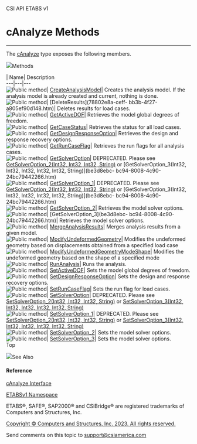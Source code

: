 ﻿

CSI API ETABS v1

# cAnalyze Methods  
  
---  
  
The [cAnalyze](025793e2-df8b-7de9-b63c-3a76763bae64.htm) type exposes the
following members.

![](../icons/SectionExpanded.png)Methods

| Name| Description  
---|---|---  
![Public method](../icons/pubmethod.gif)|
[CreateAnalysisModel](4e608741-8192-d3b4-84e3-e6c550a1c2db.htm)|  Creates the
analysis model. If the analysis model is already created and current, nothing
is done.  
![Public method](../icons/pubmethod.gif)| [DeleteResults](78802e8a-ceff-
bb3b-4f27-a805ef90d148.htm)|  Deletes results for load cases.  
![Public method](../icons/pubmethod.gif)|
[GetActiveDOF](95b62dec-d494-53d7-1c3d-5d4b77cc51bf.htm)|  Retrieves the model
global degrees of freedom.  
![Public method](../icons/pubmethod.gif)|
[GetCaseStatus](94fc4a33-5784-228c-62ad-edcc74eaf034.htm)|  Retrieves the
status for all load cases.  
![Public method](../icons/pubmethod.gif)|
[GetDesignResponseOption](5be30001-f29e-f709-abf2-a9ec6ca1b958.htm)|
Retrieves the design and response recovery options.  
![Public method](../icons/pubmethod.gif)|
[GetRunCaseFlag](b3d6546c-93c6-fc1a-d017-21984aa3bc12.htm)|  Retrieves the run
flags for all analysis cases.  
![Public method](../icons/pubmethod.gif)|
[GetSolverOption](64847815-d20b-32b8-42fd-b2dc2e9a126b.htm)|  DEPRECATED.
Please see [GetSolverOption_2(Int32, Int32, Int32,
String)](f07d0feb-6508-0ec3-b47a-f5186f578689.htm) or
[GetSolverOption_3(Int32, Int32, Int32, Int32, Int32, String)](be3d8ebc-
bc94-8008-4c90-24bc79442266.htm)  
![Public method](../icons/pubmethod.gif)|
[GetSolverOption_1](d0def199-7ee4-873f-5016-a1d8a11f7b1f.htm)|  DEPRECATED.
Please see [GetSolverOption_2(Int32, Int32, Int32,
String)](f07d0feb-6508-0ec3-b47a-f5186f578689.htm) or
[GetSolverOption_3(Int32, Int32, Int32, Int32, Int32, String)](be3d8ebc-
bc94-8008-4c90-24bc79442266.htm)  
![Public method](../icons/pubmethod.gif)|
[GetSolverOption_2](f07d0feb-6508-0ec3-b47a-f5186f578689.htm)|  Retrieves the
model solver options.  
![Public method](../icons/pubmethod.gif)| [GetSolverOption_3](be3d8ebc-
bc94-8008-4c90-24bc79442266.htm)|  Retrieves the model solver options.  
![Public method](../icons/pubmethod.gif)|
[MergeAnalysisResults](26af0e87-c842-7e4d-a961-4da0a6c10252.htm)|  Merges
analysis results from a given model.  
![Public method](../icons/pubmethod.gif)|
[ModifyUndeformedGeometry](a9bbb6f9-14eb-b4ee-1605-7c12b76194a5.htm)|
Modifies the undeformed geometry based on displacements obtained from a
specified load case  
![Public method](../icons/pubmethod.gif)|
[ModifyUndeformedGeometryModeShape](e3fc25af-bf08-962f-a11a-000ceecb4191.htm)|
Modifies the undeformed geometry based on the shape of a specified mode  
![Public method](../icons/pubmethod.gif)|
[RunAnalysis](516e7b74-8cb4-af27-31d5-38bb95b3c1d1.htm)|  Runs the analysis.  
![Public method](../icons/pubmethod.gif)|
[SetActiveDOF](a4c9b05e-c2cc-364a-7f26-63cc50d098ba.htm)|  Sets the model
global degrees of freedom.  
![Public method](../icons/pubmethod.gif)|
[SetDesignResponseOption](24f58704-0fea-a875-67f9-d1f4d4b68044.htm)|  Sets the
design and response recovery options.  
![Public method](../icons/pubmethod.gif)|
[SetRunCaseFlag](7ff1159c-d38b-1c69-1eaa-a25957f5abe8.htm)|  Sets the run flag
for load cases.  
![Public method](../icons/pubmethod.gif)|
[SetSolverOption](cbc26a3c-b6e6-d05f-494d-9b7b2d2f15bc.htm)|  DEPRECATED.
Please see [SetSolverOption_2(Int32, Int32, Int32,
String)](ff5e11c8-9a3f-a8aa-859b-663d8a11804e.htm) or
[SetSolverOption_3(Int32, Int32, Int32, Int32, Int32,
String)](1c3fbc28-90b1-2cf7-ebad-cce5f53883ba.htm)  
![Public method](../icons/pubmethod.gif)|
[SetSolverOption_1](e3777e3a-2d74-9045-aeef-e98c78c5f14f.htm)|  DEPRECATED.
Please see [SetSolverOption_2(Int32, Int32, Int32,
String)](ff5e11c8-9a3f-a8aa-859b-663d8a11804e.htm) or
[SetSolverOption_3(Int32, Int32, Int32, Int32, Int32,
String)](1c3fbc28-90b1-2cf7-ebad-cce5f53883ba.htm)  
![Public method](../icons/pubmethod.gif)|
[SetSolverOption_2](ff5e11c8-9a3f-a8aa-859b-663d8a11804e.htm)|  Sets the model
solver options.  
![Public method](../icons/pubmethod.gif)|
[SetSolverOption_3](1c3fbc28-90b1-2cf7-ebad-cce5f53883ba.htm)|  Sets the model
solver options.  
Top

![](../icons/SectionExpanded.png)See Also

#### Reference

[cAnalyze Interface](025793e2-df8b-7de9-b63c-3a76763bae64.htm)

[ETABSv1 Namespace](2780f1b8-2033-5289-2298-1cdb2a7508d9.htm)

ETABS®, SAFE®, SAP2000® and CSiBridge® are registered trademarks of Computers
and Structures, Inc.  

[Copyright © Computers and Structures, Inc. 2023. All rights
reserved.](http://www.csiamerica.com)

Send comments on this topic to
[support@csiamerica.com](mailto:support%40csiamerica.com?Subject=CSI%20API%20ETABS%20v1)

